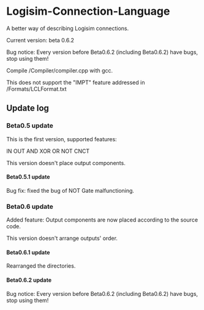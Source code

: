 # Logisim-Connection-Language

 A better way of describing Logisim connections.

 Current version: beta 0.6.2

 Bug notice: Every version before Beta0.6.2 (including Beta0.6.2) have bugs, stop using them!

 Compile /Compiler/compiler.cpp with gcc.

 This does not support the "IMPT" feature addressed in /Formats/LCLFormat.txt

## Update log

### Beta0.5 update

 This is the first version, supported features:

 IN OUT AND XOR OR NOT CNCT

 This version doesn't place output components.

#### Beta0.5.1 update

 Bug fix: fixed the bug of NOT Gate malfunctioning.

### Beta0.6 update

 Added feature: Output components are now placed according to the source code.

 This version doesn't arrange outputs' order.

#### Beta0.6.1 update

 Rearranged the directories.

#### Beta0.6.2 update

 Bug notice: Every version before Beta0.6.2 (including Beta0.6.2) have bugs, stop using them!
